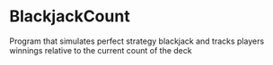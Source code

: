 # BlackjackCount
Program that simulates perfect strategy blackjack and tracks players winnings relative to the current count of the deck
